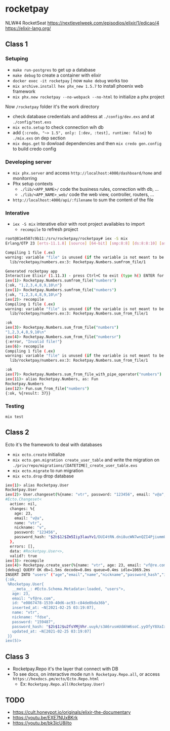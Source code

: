# rocketpay

NLW#4 RocketSeat
https://nextlevelweek.com/episodios/elixir/1/edicao/4
https://elixir-lang.org/

## Class 1

### Setuping

- `make run-postgres` to get up a database
- `make debug` to create a container with elixir
- `docker exec -it rocketpay` | now `make debug` works too
- `mix archive.install hex phx_new 1.5.7` to install phoenix web framework
- `mix phx.new rocketpay --no-webpack --no-html` to initialize a phx project

Now `/rocketpay` folder it's the work directory

- check database credentials and address at `./config/dev.exs` and at `./config/test.exs`
- `mix ecto.setup` to check connection wih db
- add `{:credo, "~> 1.5", only: [:dev, :test], runtime: false}` to `./mix.exs` on dep section
- `mix deps.get` to dowload dependencies and then `mix credo gen.config` to build credo config

### Developing server

- `mix phx.server` and access `http://localhost:4000/dashboard/home` and monitorring
- Phx setup contexts
  - `./lib/<APP_NAME>/` code the business rules, connection with db, ...
  - `./lib/<APP_NAME>_web/` code the web view, controller, routers, ...
- `http://localhost:4000/api/:filename` to sum the content of the file

### Interative

- `iex -S mix` interative elixir with root project availables to import
  - `recompile` to refresh project

```bash
root@81e4507c9b11:/srv/rocketpay/rocketpay# iex -S mix
Erlang/OTP 23 [erts-11.1.8] [source] [64-bit] [smp:8:8] [ds:8:8:10] [async-threads:1] [hipe]

Compiling 1 file (.ex)
warning: variable "file" is unused (if the variable is not meant to be used, prefix it with an underscore)
  lib/rocketpay/numbers.ex:3: Rocketpay.Numbers.sumfrom_file/1

Generated rocketpay app
Interactive Elixir (1.11.3) - press Ctrl+C to exit (type h() ENTER for help)
iex(1)> Rocketpay.Numbers.sumfrom_file("numbers")
{:ok, "1,2,3,4,8,9,10\n"}
iex(1)> Rocketpay.Numbers.sumfrom_file("numbers")
{:ok, "1,2,3,4,8,9,10\n"}
iex(2)> recompile
Compiling 1 file (.ex)
warning: variable "file" is unused (if the variable is not meant to be used, prefix it with an underscore)
  lib/rocketpay/numbers.ex:3: Rocketpay.Numbers.sum_from_file/1

:ok
iex(3)> Rocketpay.Numbers.sum_from_file("numbers")
"1,2,3,4,8,9,10\n"
iex(4)> Rocketpay.Numbers.sum_from_file("numbersr")
{:error, "Invalid file!"}
iex(6)> recompile
Compiling 1 file (.ex)
warning: variable "file" is unused (if the variable is not meant to be used, prefix it with an underscore)
  lib/rocketpay/numbers.ex:3: Rocketpay.Numbers.sum_from_file/1

:ok
iex(7)> Rocketpay.Numbers.sum_from_file_with_pipe_operator("numbers")
iex(11)> alias Rocketpay.Numbers, as: Fun
Rocketpay.Numbers
iex(12)> Fun.sum_from_file("numbers")
{:ok, %{result: 37}}
```

### Testing

`mix test`

## Class 2

Ecto it's the framework to deal with databases

- `mix ecto.create` initialize
- `mix ecto.gen.migration create_user_table` and write the migration on `./priv/repo/migrations/[DATETIME]_create_user_table.exs`
- `mix ecto.migrate` to run migration
- `mix ecto.drop` drop database

```bash
iex(1)> alias Rocketpay.User
Rocketpay.User
iex(2)> User.changeset(%{name: "vtr", password: "123456", email: "v@a", nickname: "v", age: 23})
#Ecto.Changeset<
  action: nil,
  changes: %{
    age: 23,
    email: "v@a",
    name: "vtr",
    nickname: "v",
    password: "123456",
    password_hash: "$2b$12$Zm5Iiy3lauYv1/DUI4tRN.dni8ucWN7wnQZI4PjiummUOkVSDj4BK"
  },
  errors: [],
  data: #Rocketpay.User<>,
  valid?: true
iex(3)> recompile
iex(4)> Rocketpay.create_user(%{name: "vtr", age: 23, email: "vf@re.com", password: "159487", nickname: "fdse"})
[debug] QUERY OK db=1.5ms decode=0.8ms queue=0.4ms idle=1069.2ms
INSERT INTO "users" ("age","email","name","nickname","password_hash","inserted_at","updated_at","id") VALUES ($1,$2,$3,$4,$5,$6,$7,$8) [23, "vf@re.com", "vtr", "fdse", "$2b$12$u2fsYMjVhr.uuyk/s3A6rusmUdAhW6soC.yyOfyY8XaIxbKdLWrFm", ~N[2021-02-25 03:19:07], ~N[2021-02-25 03:19:07], <<224, 134, 116, 120, 21, 57, 64, 214, 172, 147, 200, 77, 224, 189, 163, 107>>]
{:ok,
 %Rocketpay.User{
   __meta__: #Ecto.Schema.Metadata<:loaded, "users">,
   age: 23,
   email: "vf@re.com",
   id: "e0867478-1539-40d6-ac93-c84de0bda36b",
   inserted_at: ~N[2021-02-25 03:19:07],
   name: "vtr",
   nickname: "fdse",
   password: "159487",
   password_hash: "$2b$12$u2fsYMjVhr.uuyk/s3A6rusmUdAhW6soC.yyOfyY8XaIxbKdLWrFm",
   updated_at: ~N[2021-02-25 03:19:07]
 }}
iex(5)>
```

## Class 3

- Rocketpay.Repo it's the layer that connect with DB
- To see docs, on interactive mode run `h Rocketpay.Repo.all`, or access `https://hexdocs.pm/ecto/Ecto.Repo.html`
  - Ex: `Rocketpay.Repo.all(Rocketpay.User)`

## TODO

- https://cult.honeypot.io/originals/elixir-the-documentary
- https://youtu.be/EXE7NUxBKrk
- https://youtu.be/bk3icU8iIto
